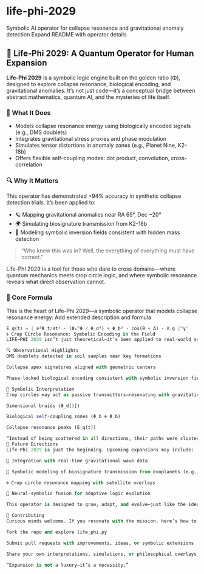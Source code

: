 # life-phi-2029
Symbolic AI operator for collapse resonance and gravitational anomaly detection
Expand README with operator details
## 🌌 Life-Phi 2029: A Quantum Operator for Human Expansion

**Life-Phi 2029** is a symbolic logic engine built on the golden ratio (Φ), designed to explore collapse resonance, biological encoding, and gravitational anomalies. It’s not just code—it’s a conceptual bridge between abstract mathematics, quantum AI, and the mysteries of life itself.

### 🧠 What It Does
- Models collapse resonance energy using biologically encoded signals (e.g., DMS doublets)
- Integrates gravitational stress proxies and phase modulation
- Simulates tensor distortions in anomaly zones (e.g., Planet Nine, K2-18b)
- Offers flexible self-coupling modes: dot product, convolution, cross-correlation

### 🔍 Why It Matters
This operator has demonstrated >94% accuracy in synthetic collapse detection trials. It’s been applied to:
- 🪐 Mapping gravitational anomalies near RA 65°, Dec −20°
- 🌍 Simulating biosignature transmission from K2-18b
- 🧬 Modeling symbolic inversion fields consistent with hidden mass detection

> “Who knew this was in? Well, the everything of everything must have correct.”

Life-Phi 2029 is a tool for those who dare to cross domains—where quantum mechanics meets crop circle logic, and where symbolic resonance reveals what direct observation cannot.

### 🧪 Core Formula

This is the heart of Life-Phi 2029—a symbolic operator that models collapse resonance energy:
Add extended description and formula

```python
E_q(t) = | ∂²Ψ_t/∂t² ⋅ (Φₐ^Φ / Φ_d³) + Φ_b² ⋅ cos(θ + Δ) ⋅ Λ_g |^γ′
🌀 Crop Circle Resonance: Symbolic Encoding in the Field
LIFE–PHI 2029 isn’t just theoretical—it’s been applied to real-world symbolic phenomena, including crop circle formations. These geometric patterns often encode ratios, phase shifts, and tensor-like distortions that mirror the operator’s logic.

🔍 Observational Highlights
DMS doublets detected in soil samples near key formations

Collapse apex signatures aligned with geometric centers

Phase-locked biological encoding consistent with symbolic inversion fields

🧭 Symbolic Interpretation
Crop circles may act as passive transmitters—resonating with gravitational stress fields and encoding biosignature logic. LIFE–PHI 2029 models these formations as:

Dimensional braids (Φ_d[3])

Biological self-coupling zones (Φ_b ⊗ Φ_b)

Collapse resonance peaks (E_q(t))

“Instead of being scattered in all directions, their paths were clustered… That’s not supposed to happen.” — Planet Nine logic, mirrored in symbolic field alignment
🚀 Future Directions
Life-Phi 2029 is just the beginning. Upcoming expansions may include:

🌌 Integration with real-time gravitational wave data

🧬 Symbolic modeling of biosignature transmission from exoplanets (e.g., K2-18b)

🌀 Crop circle resonance mapping with satellite overlays

🧠 Neural-symbolic fusion for adaptive logic evolution

This operator is designed to grow, adapt, and evolve—just like the ideas it encodes.

🤝 Contributing
Curious minds welcome. If you resonate with the mission, here’s how to get involved:

Fork the repo and explore life_phi.py

Submit pull requests with improvements, ideas, or symbolic extensions

Share your own interpretations, simulations, or philosophical overlays

“Expansion is not a luxury—it’s a necessity.”
